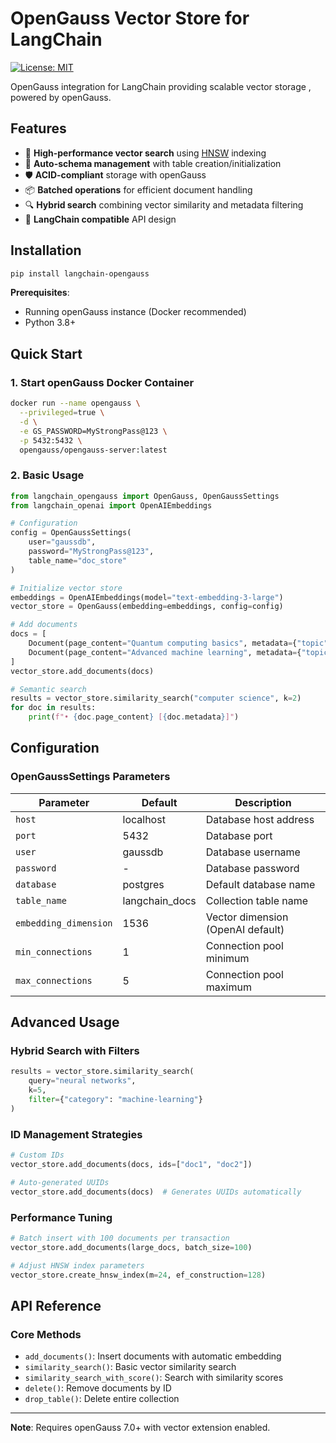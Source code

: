 # OpenGauss Vector Store for LangChain

[![License: MIT](https://img.shields.io/badge/License-MIT-yellow.svg)](https://opensource.org/licenses/MIT)

OpenGauss integration for LangChain providing scalable vector storage , powered by openGauss.

## Features

- 🚀 **High-performance vector search** using  [HNSW](https://docs.opengauss.org/zh/docs/7.0.0-RC1/docs/SQLReference/%E5%90%91%E9%87%8F%E7%B4%A2%E5%BC%95.html##IVFFlat) indexing
- 🔧 **Auto-schema management** with table creation/initialization
- 🛡️ **ACID-compliant** storage with openGauss
- 📦 **Batched operations** for efficient document handling
- 🔍 **Hybrid search** combining vector similarity and metadata filtering
- 🧩 **LangChain compatible** API design

## Installation

```bash
pip install langchain-opengauss
```

**Prerequisites**:
- Running openGauss instance (Docker recommended)
- Python 3.8+

## Quick Start

### 1. Start openGauss Docker Container
```bash
docker run --name opengauss \
  --privileged=true \
  -d \
  -e GS_PASSWORD=MyStrongPass@123 \
  -p 5432:5432 \
  opengauss/opengauss-server:latest
```

### 2. Basic Usage
```python
from langchain_opengauss import OpenGauss, OpenGaussSettings
from langchain_openai import OpenAIEmbeddings

# Configuration
config = OpenGaussSettings(
    user="gaussdb",
    password="MyStrongPass@123",
    table_name="doc_store"
)

# Initialize vector store
embeddings = OpenAIEmbeddings(model="text-embedding-3-large")
vector_store = OpenGauss(embedding=embeddings, config=config)

# Add documents
docs = [
    Document(page_content="Quantum computing basics", metadata={"topic": "physics"}),
    Document(page_content="Advanced machine learning", metadata={"topic": "ai"})
]
vector_store.add_documents(docs)

# Semantic search
results = vector_store.similarity_search("computer science", k=2)
for doc in results:
    print(f"• {doc.page_content} [{doc.metadata}]")
```

## Configuration

### OpenGaussSettings Parameters
| Parameter           | Default       | Description                          |
|---------------------|---------------|--------------------------------------|
| `host`              | localhost     | Database host address                |
| `port`              | 5432          | Database port                        |
| `user`              | gaussdb       | Database username                    |
| `password`          | -             | Database password                    |
| `database`          | postgres      | Default database name                |
| `table_name`        | langchain_docs| Collection table name                |
| `embedding_dimension` | 1536        | Vector dimension (OpenAI default)    |
| `min_connections`   | 1             | Connection pool minimum              |
| `max_connections`   | 5             | Connection pool maximum              |

## Advanced Usage

### Hybrid Search with Filters
```python
results = vector_store.similarity_search(
    query="neural networks",
    k=5,
    filter={"category": "machine-learning"}
)
```

### ID Management Strategies
```python
# Custom IDs
vector_store.add_documents(docs, ids=["doc1", "doc2"])

# Auto-generated UUIDs
vector_store.add_documents(docs)  # Generates UUIDs automatically
```

### Performance Tuning
```python
# Batch insert with 100 documents per transaction
vector_store.add_documents(large_docs, batch_size=100)

# Adjust HNSW index parameters
vector_store.create_hnsw_index(m=24, ef_construction=128)
```

## API Reference

### Core Methods
- `add_documents()`: Insert documents with automatic embedding
- `similarity_search()`: Basic vector similarity search
- `similarity_search_with_score()`: Search with similarity scores
- `delete()`: Remove documents by ID
- `drop_table()`: Delete entire collection


---

**Note**: Requires openGauss 7.0+ with vector extension enabled.
